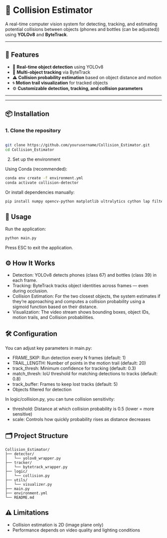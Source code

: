 # 🚨 Collision Estimator

A real-time computer vision system for detecting, tracking, and estimating potential collisions between objects (phones and bottles (can be adjusted)) using **YOLOv8** and **ByteTrack**.

---

## 🔧 Features

- 🧠 **Real-time object detection** using YOLOv8  
- 🎯 **Multi-object tracking** via ByteTrack  
- ⚠️ **Collision probability estimation** based on object distance and motion  
- 🌀 **Motion trail visualization** for tracked objects  
- ⚙️ **Customizable detection, tracking, and collision parameters**

---



---

## 📦 Installation

### 1. Clone the repository

```bash

git clone https://github.com/yourusername/Collision_Estimator.git
cd Collision_Estimator

```

2. Set up the environment

   
Using Conda (recommended):
```bash
conda env create -f environment.yml
conda activate collision-detector
```

Or install dependencies manually:

```bash
pip install numpy opencv-python matplotlib ultralytics cython lap filterpy scikit-learn
```

## 🚀 Usage
Run the application:
```bash
python main.py
```
Press ESC to exit the application.


## ⚙️ How It Works

- Detection: YOLOv8 detects phones (class 67) and bottles (class 39) in each frame.
- Tracking: ByteTrack tracks object identities across frames — even during occlusion.
- Collision Estimation: For the two closest objects, the system estimates if they’re approaching and computes a collision probability using a sigmoid function based on their distance.
- Visualization: The video stream shows bounding boxes, object IDs, motion trails, and Collision probabilities.



## 🛠️ Configuration

You can adjust key parameters in main.py:

- FRAME_SKIP: Run detection every N frames (default: 1)
- TRAIL_LENGTH: Number of points in the motion trail (default: 20)
- track_thresh: Minimum confidence for tracking (default: 0.3)
- match_thresh: IoU threshold for matching detections to tracks (default: 0.8)
- track_buffer: Frames to keep lost tracks (default: 5)
- Objects filtered for detection

In logic/collision.py, you can tune collision sensitivity:

- threshold: Distance at which collision probability is 0.5 (lower = more sensitive)
- scale: Controls how quickly probability rises as distance decreases

## 🗂️ Project Structure
```
Collision_Estimator/
├── detector/
│   └── yolov8_wrapper.py
├── tracker/
│   └── bytetrack_wrapper.py
├── logic/
│   └── collision.py
├── utils/
│   └── visualizer.py
├── main.py
├── environment.yml
└── README.md
```


## ⚠️ Limitations

- Collision estimation is 2D (image plane only)
- Performance depends on video quality and lighting conditions
